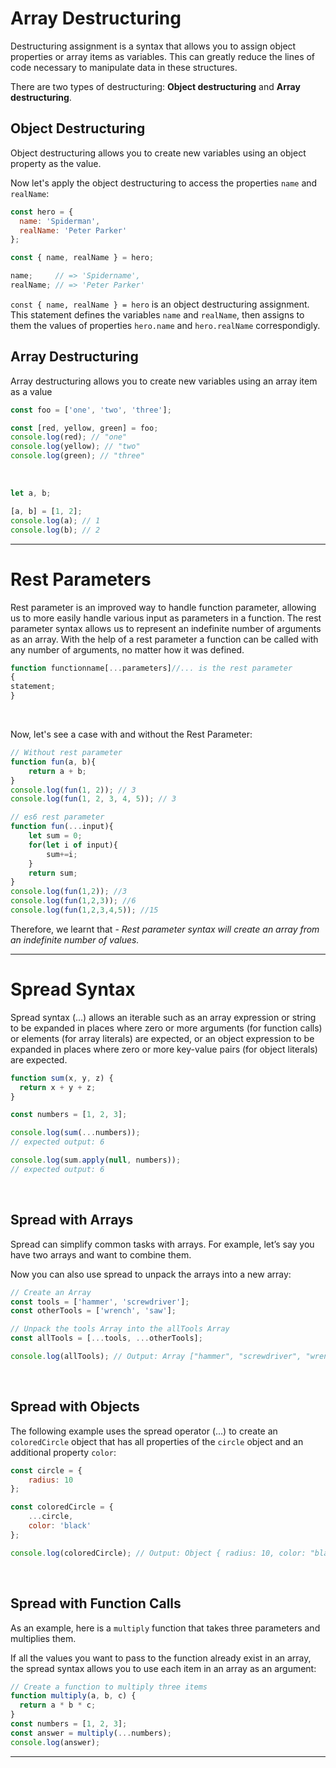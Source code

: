 # Array Destructuring
Destructuring assignment is a syntax that allows you to assign object properties or array items as variables. This can greatly reduce the lines of code necessary to manipulate data in these structures.
<br>

There are two types of destructuring: **Object destructuring** and **Array destructuring**.
<br>

## Object Destructuring
Object destructuring allows you to create new variables using an object property as the value.
<br>

Now let's apply the object destructuring to access the properties ```name``` and ```realName```:
```js
const hero = {
  name: 'Spiderman',
  realName: 'Peter Parker'
};

const { name, realName } = hero;

name;     // => 'Spidername',
realName; // => 'Peter Parker'
```
```const { name, realName } = hero``` is an object destructuring assignment. This statement defines the variables ```name``` and ```realName```, then assigns to them the values of properties ```hero.name``` and ```hero.realName``` correspondigly.
<br>

## Array Destructuring
Array destructuring allows you to create new variables using an array item as a value
```js
const foo = ['one', 'two', 'three'];

const [red, yellow, green] = foo;
console.log(red); // "one"
console.log(yellow); // "two"
console.log(green); // "three"
```
<br>

```js
let a, b;

[a, b] = [1, 2];
console.log(a); // 1
console.log(b); // 2
```
<hr>

# Rest Parameters
Rest parameter is an improved way to handle function parameter, allowing us to more easily handle various input as parameters in a function. The rest parameter syntax allows us to represent an indefinite number of arguments as an array. With the help of a rest parameter a function can be called with any number of arguments, no matter how it was defined.
```js
function functionname[...parameters]//... is the rest parameter
{
statement;
}
```
<br>

Now, let's see a case with and without the Rest Parameter:
```js
// Without rest parameter
function fun(a, b){
	return a + b;
}
console.log(fun(1, 2)); // 3
console.log(fun(1, 2, 3, 4, 5)); // 3				
```
```js
// es6 rest parameter
function fun(...input){
	let sum = 0;
	for(let i of input){
		sum+=i;
	}
	return sum;
}
console.log(fun(1,2)); //3
console.log(fun(1,2,3)); //6
console.log(fun(1,2,3,4,5)); //15				
```
Therefore, we learnt that - *Rest parameter syntax will create an array from an indefinite number of values.*
<hr>

# Spread Syntax
Spread syntax (...) allows an iterable such as an array expression or string to be expanded in places where zero or more arguments (for function calls) or elements (for array literals) are expected, or an object expression to be expanded in places where zero or more key-value pairs (for object literals) are expected.
```js
function sum(x, y, z) {
  return x + y + z;
}

const numbers = [1, 2, 3];

console.log(sum(...numbers));
// expected output: 6

console.log(sum.apply(null, numbers));
// expected output: 6
```
<br>

## Spread with Arrays
Spread can simplify common tasks with arrays. For example, let’s say you have two arrays and want to combine them.

Now you can also use spread to unpack the arrays into a new array:
```js
// Create an Array
const tools = ['hammer', 'screwdriver'];
const otherTools = ['wrench', 'saw'];

// Unpack the tools Array into the allTools Array
const allTools = [...tools, ...otherTools];

console.log(allTools); // Output: Array ["hammer", "screwdriver", "wrench", "saw"]
```
<br>

## Spread with Objects
The following example uses the spread operator (...) to create an ```coloredCircle``` object that has all properties of the ```circle``` object and an additional property ```color```:
```js
const circle = {
    radius: 10
};

const coloredCircle = {
    ...circle,
    color: 'black'
};

console.log(coloredCircle); // Output: Object { radius: 10, color: "black" }
```
<br>

## Spread with Function Calls
As an example, here is a ```multiply``` function that takes three parameters and multiplies them.

If all the values you want to pass to the function already exist in an array, the spread syntax allows you to use each item in an array as an argument:
```js
// Create a function to multiply three items
function multiply(a, b, c) {
  return a * b * c;
}
const numbers = [1, 2, 3];
const answer = multiply(...numbers);
console.log(answer);
```
<hr>